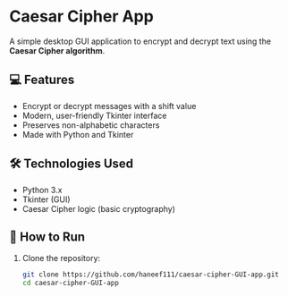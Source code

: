 # Caesar Cipher App 

A simple desktop GUI application to encrypt and decrypt text using the **Caesar Cipher algorithm**.

## 💻 Features

- Encrypt or decrypt messages with a shift value
- Modern, user-friendly Tkinter interface
- Preserves non-alphabetic characters
- Made with Python and Tkinter

## 🛠️ Technologies Used

- Python 3.x
- Tkinter (GUI)
- Caesar Cipher logic (basic cryptography)

## 🚀 How to Run

1. Clone the repository:
   ```bash
   git clone https://github.com/haneef111/caesar-cipher-GUI-app.git
   cd caesar-cipher-GUI-app
